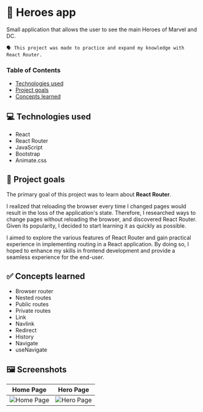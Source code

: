 # 🦸 Heroes app
Small application that allows the user to see the main Heroes of Marvel and DC.

```
🗣️ This project was made to practice and expand my knowledge with React Router.
```


### Table of Contents

- [Technologies used](#-technologies-used)
- [Project goals](#-project-goals)
- [Concepts learned](#-concepts-learned)


## 💻 Technologies used
- React
- React Router
- JavaScript
- Bootstrap
- Animate.css


## 🎯 Project goals
The primary goal of this project was to learn about **React Router**.

I realized that reloading the browser every time I changed pages would result in the loss of the application's state. 
Therefore, I researched ways to change pages without reloading the browser, and discovered React Router. 
Given its popularity, I decided to start learning it as quickly as possible.

I aimed to explore the various features of React Router and gain practical experience in implementing routing in a React application.
By doing so, I hoped to enhance my skills in frontend development and provide a seamless experience for the end-user.


## ✅ Concepts learned
- Browser router
- Nested routes
- Public routes
- Private routes
- Link
- Navlink
- Redirect
- History
- Navigate
- useNavigate


## 🖼️ Screenshots
| Home Page | Hero Page |
|:-:|:-:|
|![Home Page](https://i.postimg.cc/QN1WgHVv/2023-03-05-19h08-49-min.png)|![Hero Page](https://i.postimg.cc/pX37wcPm/2023-03-05-19h08-58-min.png)|
